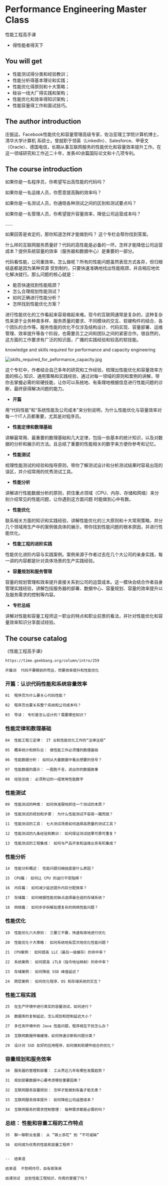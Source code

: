 #  Performance Engineering Master Class

性能工程高手课

+ 得性能者得天下

##  You will get

+ 性能测试得分类和经验教训；
+ 性能分析得基本理论和实践；
+ 性能优化得原则和十大策略；
+ 硅谷一线大厂得实践和架构；
+ 性能优化和效率得知识架构；
+ 性能容量得工作和面试技巧。

##  The author introduction

庄振运，Facebook性能优化和容量管理高级专家，佐治亚理工学院计算机博士，清华大学计算机 系硕士。曾就职于领英（LinkedIn）、Salesforce、甲骨文（Oracle）、德国电信，长期从事互联网服务的性能优化和容量效率提升工作。在这一领域研究和工作近二十年，发表40余篇国际论文和十几项专利。

##  The course introduction

如果你是一名程序员，你希望写出高性能的代码吗？

如果你是一名运维人员，你愿意提高胸的效率吗？

如果你是一名测试人员，你通晓各种测试之间的区别和测试要点吗？

如果你是一名管理人员，你希望提升容量效率，降低公司运营成本吗？

......

如果回答是肯定的，那你知道怎样才能做到吗？ 这个专栏会帮你找到答案。

什么样的互联网服务质量好？代码的高性能是必备的一环。怎样才能降低公司运营成本？提供系统容量的效率（服务器和数据中心）是重要的一部分。

代码看性能，公司重效率。怎么做呢？所有的性能问题虽然表现方式各异，但归根结底都是因为某种资源 受到制约，只要快速准确地找出性能瓶颈，并且相应地优化解决就行。那么问题的核心就是：

+ 能否快速找到性能瓶颈？
+ 怎么合理规划性能测试？
+ 如何正确进行性能分析？
+ 怎样找到性能优化方案？

进行性能优化的工作看起来容易做起来难。现今的互联网通常是复杂的，这种复杂性来源于业务种类多样、服务质量的要求、不同模块的交互、软硬构件的结合、各个团队的合作等。服务性能的优化不仅涉及结构设计、代码实现、容量部署、运维管理、效率提升等各个阶段，也需要员工之间和团队之间的紧密合作。很自然的，这方面的工作要求有广泛的知识面，广播的实践经验和较高的软技能。

knowledge and skills required for performance and capacity engineering

![skills_required_for_peformance_capacity.jpg](  "skills_required_for_peformance_capacity.jpg")

这个专栏中，作者结合自己多年的研究和工作经验，梳理出性能优化和容量效率方面的核心 知识、通用策略和实践经验，通过对每一领域的原则和案例的讲解，带你去掌握必需的软硬技能，让你可以系统地、有条理地根据信息进行性能问题的诊断，最终获得解决问题的能力。

+ **开篇**

用“代码性能”和“系统性能及公司成本”来分别说明，为什么性能优化与容量效率对每一个IT人员都重要，尤其是对程序员。

+ **性能定律和数理基础**

讲解最常用、最重要的数理基础和几大定律，包括一些基本的统计知识，以及对数据的分析和展示的方法。且总结了重要的性能相关的数字来方便你参考和记忆。

+ **性能测试**

梳理性能测试的经验和指导原则，带你了解测试设计和分析测试结果时容易出现的误区，并介绍常用的优秀测试工具。

+ **性能分析**

讲解进行性能数据分析的原则，抓住重点领域（CPU、内存、存储和网络）来分别介绍常见的性能问题，让你遇到这方面问题 时能做到心中有数。

+ **性能优化**

联系相关方面的知识和实践经验，讲解性能优化的三大原则和十大常用策略，并分几个领域用生产中的案例做具体的展示，带你找到性能问题的根本原因，并进行性能优化。

+ **性能工程的进阶实践**

性能优化进阶内容与实践案例。案例来源于作者过去在几个大公司的亲身实践，每一讲的内容都是针对具体场景的生产实践经验。

+ **容量规划和服务管理**

容量的规划管理和效率提升直接关系到公司的运营成本。这一模块会结合作者自身管理实践经验，讲解包括服务器的部署、数据中心、容量规划、容量的效率提升以及服务需求的控制等内容。

+ **专栏总结**

讲解对性能和容量工程师这一职业的特点和职业前景的看法，并针对性能优化和容量效率知识分享面试经验。


##  The course catalog

《性能工程高手课》

```
https://time.geekbang.org/column/intro/259
```

```
开篇词  代码不要眼前的苟且，而要效率提升和性能优化

```

###  开篇：认识代码性能和系统容量效率

```
01  程序员为什么要关心代码性能？

02  程序员也要关系整个系统和公司成本吗？

03  导读： 专栏是怎么设计的？需要哪些知识？

```

###  性能定律和数理基础

```
04  性能工程三定律： IT 业和性能优化工作的“法律法规”

05  概率统计和排队论： 做性能工作必须懂的数理基础

06  性能数据分析： 如何从大量数据中看出想要的信号？

07  性能数据的展示： 一图胜千言，说出你的数据故事

08  经验总结： 必须熟记的一组常用性能数字

```

###  性能测试

```
09  性能测试的种类： 如何快准狠地抓住一个测试的本质？

10  性能测试的规划和步骤： 为什么性能测试不容易一蹴而就？

11  性能测试的工具： 七大测试场景如何选择高质量的测试工具？

12  性能测试的九条经验和教训： 如何保证测试结果可靠可重复？

13  性能测试的工程集成： 如何与产品开发和运维业务有机集成？

```

###  性能分析

```
14  性能分析概述： 性能问题归根结底是什么原因？

15  CPU篇： 如何让 CPU 的运行不受阻碍？

16  内存篇： 如何减少延迟提升内存分配效率？

17  存储篇： 如何根据性能优缺点选择最合适的存储系统？

18  网络篇： 如何步步拆解处理复杂的网络性能问题？

```

###  性能优化

```
19  性能优化六大原则： 三要三不要，快速有效地进行优化

20  性能优化十大策略： 如何系统地有层次地优化性能问题？

21  CPU案例： 如何提高 LLC（最后一级缓存）的命中率？

22  系统案例： 如何提高 iTLB（指令地址映射）的命中率？

23  存储案例： 如何降低 SSD 峰值延迟？

24  跨层案例： 如何优化程序、OS 和存储系统的交互？

```

###  性能工程实践

```
25  在生产环境中进行真实的容量测试，如何进行？

26  数据库的复制延迟，怎么规划和控制延迟大小？

27  多任务环境中的 Java 性能问题，程序相互干扰怎么办？

28  互联网数据传输缓慢，如何快速诊断和问题分类？

29  设计对 SSD 友好的应用程序，如何做到软硬件结合的优化？

```

###  容量规划和服务效率

```
30  服务器的管理和部署： 工业界近几年有哪些发展趋势？

31  规划部署数据中心要考虑哪些重要因素？

32  互联网服务容量规划： 怎样才能做到有备才能无患？

33  互联网服务效率提升： 如何降低公司运营成本？

34  互联网服务的需求控制管理： 每种需求都是必需的吗？

```

###  总结： 性能和容量工程的工作特点

```
35  聊一聊职业发展： 从 ”锦上添花“ 到 “不可或缺”

36  如何成为优秀的性能和容量工程师？


--  结束语

结束语  不愁明月尽，自有夜珠来

结课测试  这些性能工程知识，你真的掌握了吗？

```



